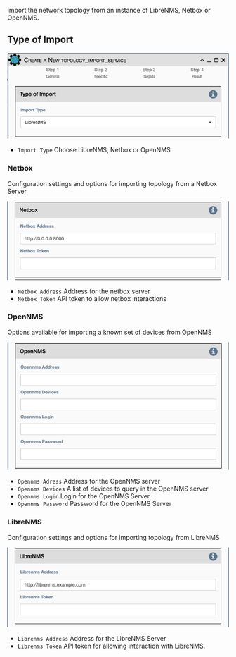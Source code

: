 Import the network topology from an instance of LibreNMS, Netbox or OpenNMS.

## Type of Import

![Topology Import Service](../../_static/automation/builtin_service_types/topology_import.png)

- `Import Type` Choose LibreNMS, Netbox or OpenNMS

### Netbox

Configuration settings and options for importing topology from a Netbox
Server

![Netbox Import](../../_static/automation/builtin_service_types/topology_import_netbox.png)

- `Netbox Address` Address for the netbox server
- `Netbox Token` API token to allow netbox interactions

### OpenNMS

Options available for importing a known set of devices from OpenNMS

![OpenNMS Import](../../_static/automation/builtin_service_types/topology_import_opennms.png)

- `Opennms Adress` Address for the OpenNMS server
- `Opennms Devices` A list of devices to query in the OpenNMS server
- `Opennms Login` Login for the OpenNMS Server
- `Opennms Password` Password for the OpenNMS Server

### LibreNMS

Configuration settings and options for importing topology from
LibreNMS 

![LibreNMS Import](../../_static/automation/builtin_service_types/topology_import_librenms.png)

- `Librenms Address` Address for the LibreNMS Server 
- `Librenms Token` API token for allowing interaction with LibreNMS.
